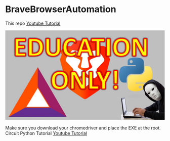 # BraveBrowserAutomation  
This repo [Youtube Tutorial](https://youtu.be/N3Nqq4Rl9sE)  

![](https://github.com/darkmatter2222/BraveBrowserAutomation/blob/main/images/thumbnail.jpg)

Make sure you download your chromedriver and place the EXE at the root.  
Circuit Python Tutorial [Youtube Tutorial](https://youtu.be/07vG-_CcDG0)  

